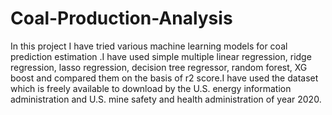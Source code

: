 # Coal-Production-Analysis
In this project I have tried various machine learning models for coal prediction estimation .I have used simple multiple linear regression, ridge regression, lasso regression, decision tree regressor, random forest, XG boost and compared them on the basis of r2 score.I have used the dataset which is freely available to download by the U.S. energy information administration and U.S. mine safety and health administration of year 2020.
